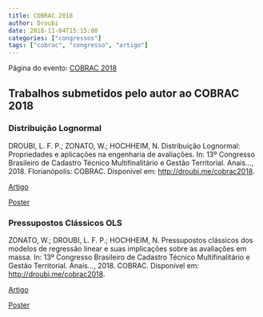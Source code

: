 ```yaml
---
title: COBRAC 2018
author: Droubi
date: 2018-11-04T15:15:00
categories: ["congressos"]
tags: ["cobrac", "congresso", "artigo"]
---
```


Página do evento: [COBRAC 2018](http://cobrac2018.ufsc.br/)

## Trabalhos submetidos pelo autor ao COBRAC 2018

### Distribuição Lognormal

DROUBI, L. F. P.; ZONATO, W.; HOCHHEIM, N. Distribuição Lognormal: Propriedades e aplicações na engenharia de avaliações. In: 13º Congresso Brasileiro de Cadastro Técnico Multifinalitário e Gestão Territorial. Anais…, 2018. Florianópolis: COBRAC. Disponível em: <http://droubi.me/cobrac2018>.

[Artigo](537-1947-1-DR.pdf)

[Poster](poster_dist_lognormal.pdf)

### Pressupostos Clássicos OLS

ZONATO, W.; DROUBI, L. F. P.; HOCHHEIM, N. Pressupostos clássicos dos modelos de regressão linear e suas implicações sobre as avaliações em massa. In: 13º Congresso Brasileiro de Cadastro Técnico Multifinalitário e Gestão Territorial. Anais…, 2018. COBRAC. Disponível em: <http://droubi.me/cobrac2018>.

[Artigo](545-1948-1-DR.pdf)

[Poster](poster_pressupostos.pdf)